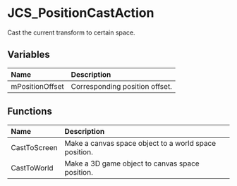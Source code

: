 # JCS_PositionCastAction

Cast the current transform to certain space.

## Variables

| Name            | Description                    |
|:----------------|:-------------------------------|
| mPositionOffset | Corresponding position offset. |

## Functions

| Name         | Description                                           |
|:-------------|:------------------------------------------------------|
| CastToScreen | Make a canvas space object to a world space position. |
| CastToWorld  | Make a 3D game object to canvas space position.       |
